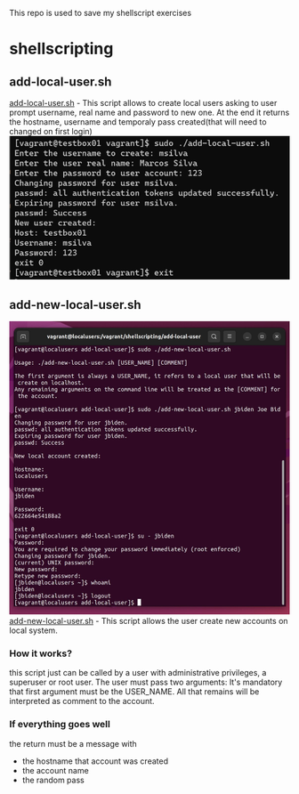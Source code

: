 This repo is used to save my shellscript exercises
# shellscripting

## add-local-user.sh
[add-local-user.sh](https://github.com/avfmoreira/shellscripting/blob/main/add-local-user/add-local-user.sh) -  This script allows to create local users asking to user prompt username, real name and password to new one. At the end it returns the hostname, username and temporaly pass created(that will need to changed on first login)
![add-local-user.sh-executed](https://github.com/avfmoreira/shellscripting/blob/main/add-local-user/result.jpg)

## add-new-local-user.sh
![add-new-local-user.sh-executed](https://github.com/avfmoreira/shellscripting/blob/main/add-local-user/add-new-local-user.jpg)
[add-new-local-user.sh](https://github.com/avfmoreira/shellscripting/blob/main/add-local-user/add-new-local-user.sh) - This script allows the user create new accounts on local system.

### How it works?
this script just can be called by a user with administrative privileges, a superuser or root user. The user must pass two arguments: It's mandatory that first argument must be the USER_NAME. All that remains will be interpreted as comment to the account.

### If everything goes well 
the return must be a message with 
- the hostname that account was created
- the account name 
- the random pass
